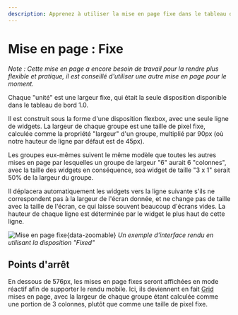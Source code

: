 ```yaml
---
description: Apprenez à utiliser la mise en page fixe dans le tableau de bord Node-RED 2.0 pour les conceptions statiques et stables de tableaux de bord.
---
```


# Mise en page : Fixe

_Note : Cette mise en page a encore besoin de travail pour la rendre plus flexible et pratique, il est conseillé d'utiliser une autre mise en page pour le moment._

Chaque "unité" est une largeur fixe, qui était la seule disposition disponible dans le tableau de bord 1.0.

Il est construit sous la forme d'une disposition flexbox, avec une seule ligne de widgets. La largeur de chaque groupe est une taille de pixel fixe, calculée comme la propriété "largeur" d'un groupe, multiplié par 90px (où notre hauteur de ligne par défaut est de 45px).

Les groupes eux-mêmes suivent le même modèle que toutes les autres mises en page par lesquelles un groupe de largeur "6" aurait 6 "colonnes", avec la taille des widgets en conséquence, soa widget de taille "3 x 1" serait 50% de la largeur du groupe.

Il déplacera automatiquement les widgets vers la ligne suivante s'ils ne correspondent pas à la largeur de l'écran donnée, et ne change pas de taille avec la taille de l'écran, ce qui laisse souvent beaucoup d'écrans vides. La hauteur de chaque ligne est déterminée par le widget le plus haut de cette ligne.

![Mise en page fixe](../../assets/images/layout-eg-flex.png){data-zoomable}
_Un exemple d'interface rendu en utilisant la disposition "Fixed"_

## Points d'arrêt

En dessous de 576px, les mises en page fixes seront affichées en mode réactif afin de supporter le rendu mobile. Ici, ils deviennent en fait [Grid](./grid.md) mises en page, avec la largeur de chaque groupe étant calculée comme une portion de 3 colonnes, plutôt que comme une taille de pixel fixe.